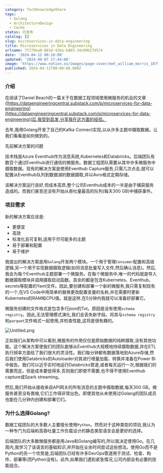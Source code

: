 ```yaml
---
category: TechKnowledgeShare
tags:
  - Golang
  - ArchitectureDesign
  - Cache
status: 已发布
catalog: []
slug: microservices-in-data-engineering
title: Microservices in Data Engineering
urlname: 7f279ea0-883d-426a-b803-34c09b27d574
date: '2024-04-12 00:10:00'
updated: '2024-09-07 17:44:00'
image: 'https://www.notion.so/images/page-cover/met_william_morris_1875.jpg'
published: 2024-04-11T08:00:00.000Z
---
```


### 介绍


在阅读了Daniel Beach的一篇关于在数据工程领域使用微服务的机会的文章([https://dataengineeringcentral.substack.com/p/microservices-for-data-engineering](https://dataengineeringcentral.substack.com/p/microservices-for-data-engineering))后,我受到启发,分享我在这方面的经验。


去年,我用Golang开发了自己的Kafka Connect实现,以从许多主题中摄取数据。让我们看看是如何做到的。


先前解决方案的问题


技术栈是Azure Eventhub作为消息系统,Kubernetes和Databricks。后端团队有数百个通过Eventhub进行通信的微服务。数据工程团队需要从其中许多微服务中摄取数据。现有的解决方案是使用Eventhub Capture服务,只需几次点击,就可以配置从Eventhub队列到数据湖的数据摄取,并以Avro格式定期存储。


该解决方案运行良好,但成本高昂,整个公司Eventhub成本的一半是由于捕获服务造成的。而我们甚至还没有开始从吞吐量最高的队列(每天300 GB)中捕获事件。


### 项目需求


新的解决方案应该是:

- 更便宜
- 高效
- 标准化且可复制,适用于尽可能多的主题
- 易于部署和配置
- 易于维护

我提出的解决方案是用`Golang`开发两个模块。一个用于管理`Consumer`配置和高级逻辑,另一个用于实现数据摄取逻辑(如将消息批量写入文件,然后确认消息)。然后,我会为每个Eventhub主题部署一个微服务。在每个微服务中,唯一的代码就是导入数据摄取模块并调用摄取启动函数。其余的都是包含Kubernetes、Eventhub、secrets等配置的Yaml文件。因此,要创建和部署一个新的微服务,我只需复制现有的一个,在VS Code中用简单的替换更改配置变量的名称,并在需要时更新Kubernetes的RAM和CPU值。就是这样,在5分钟内我就可以准备好部署它。


微服务创建的文件格式是包含多行json的Txt。原因是没有使用`schema registry`。因此,无法管理模式演化,我们会丢失新字段。将其与`schema registry`和`parquet`文件格式一起使用,并检查性能,这将是很有趣的。


![Untitled.png](https://prod-files-secure.s3.us-west-2.amazonaws.com/5d24fe63-e567-4804-86f9-9fdc62e13082/4e0f8d5d-b295-4408-9363-660688d511a9/Untitled.png?X-Amz-Algorithm=AWS4-HMAC-SHA256&X-Amz-Content-Sha256=UNSIGNED-PAYLOAD&X-Amz-Credential=ASIAZI2LB4662XOINWWV%2F20250412%2Fus-west-2%2Fs3%2Faws4_request&X-Amz-Date=20250412T053656Z&X-Amz-Expires=3600&X-Amz-Security-Token=IQoJb3JpZ2luX2VjEFUaCXVzLXdlc3QtMiJIMEYCIQDGJhtNTTKeZXUfKrsbGiRqPsL%2FeQGbq5g2VmV8%2F3iBOwIhAP7U4070QY0d1N7o%2Fh1D3icKwq4uFMofYW5J099Bnpm2KogECM7%2F%2F%2F%2F%2F%2F%2F%2F%2F%2FwEQABoMNjM3NDIzMTgzODA1IgzXlVVXrePnxDFo%2FqUq3AMGcjgw5YJJOeaByVJNDBPpyViw0Kt%2B3xLglVCyK9kT5fcN63HUqbtkPLY0u%2FhKZfN3bFV%2FOgQkcm8AD0iEKmbbVgJ52IxQjHxZhIRseN4P75t%2FNN%2FU3AN7zpeZZYClMzdds3aJfC%2B%2FlXI3Mbl274RLMxaIy795gbDbtykOGKlGuWkElwcVtrnKK7llF84K9wUwm1kC880HLedEcGVALh09nUz%2BIVrSfKqFj5RIw9oMHOaCGmeUy8Pf5D0%2BmkppUUnhK9nBcmPNHm6JQLCLA5Wmnz4z%2BthyGBO5%2BfntPT%2B76%2FOE6HMEGW2gG1Nq0mIHcD0bfooGiPRm6UmHLyWAvQg5ZW%2BLhYb3KdneITXJLYoXnGnYPr43XcZg8WfcXDThGZ9wF5DZNOEaB%2BspiBEhQ3KHExMruTfg26C2eetqIsueqg3zpsvO7nFpX8wRLnOmZdNtuOLOeiXDsx%2BW%2FFmYy%2BCU8%2FEUTRQTHdB%2BNC%2FK%2BryBYTutNkWGPCznMfxt1e14M4i%2FgI3lySn2VBnm2PCMzqPGydSAF%2FZgCW0ujvh%2FdXeAfrWnhYOmWdd6LqFuB5B0coEuYEeNv6g%2FL8wEUhbt3eFwzacMfm42GQEKCywhd2WqsbTUrv2DYdThPKkSkzDT6%2Be%2FBjqkAQ%2F7cnXcpzPw6o%2BHfercE62hvTpe5V4JDrQc%2B%2FamEwk%2BQhjtpo7sGo43NsDiRawaWU3Wtts14rJzYmREJLldyAMyQ94iK5dGUHiACePtvcDFMzu%2BQqNqzRFqiv2XQhUtJpDU0MZn%2BkduWt6DmEYLQuQEON1gBemwo7OAHlyVctWsEeuXXejGPr5B5CeZE%2BI3pGqoc1c5gRr%2Bz2ghkiN8id93Nemy&X-Amz-Signature=0e362eb4735fea3102df35a27295ac3f28ea7e55414c8c42e27482f55fdce145&X-Amz-SignedHeaders=host&x-id=GetObject)


正如我们从架构中可以看到,微服务的作用仅仅是原始数据的纯粹摄取,没有其他功能。这个解决方案使我们的团队能够从Eventhub大规模地持续摄取数据,并在ETL执行频率方面给了我们很大的灵活性。我们每分钟都有数据落地到Azure存储,然后我们使用Databricks的Autoloader对其进行增量加载、转换并准备在Power BI中报告。我们可以近乎实时地运行Databricks管道,或者每天运行一次,根据我们的需要而定。但是成本要低得多,否则我们即使不需要,也不得不使用Eventhub capture或Spark streaming。


然后,我们开始从接收来自API网关的所有消息的主题中摄取数据,每天300 GB。微服务甚至没有畏缩,它们工作得非常出色。即使其他从未使用过Golang的团队成员也能在几分钟内创建和部署它们。


### 为什么选择Golang?


数据工程团队的大多数人主要擅长使用`Python`。然而对于这种类型的项目,我认为一种专门为后端和高吞吐量工作负载设计的静态类型语言会是更好的选择。


后端团队的大多数微服务都是用Java和Golang编写的,所以我决定使用Go。在几周内,我学习了该语言的基础知识,并开始在业余时间尝试这些想法。使用Go而不是Python的另一个优势是,后端团队已经有许多DevOps管道用于测试、检查、构件、部署等(而Python没有)。此外,如果我们遇到紧急情况,公司内部会有必要的技能组合。

